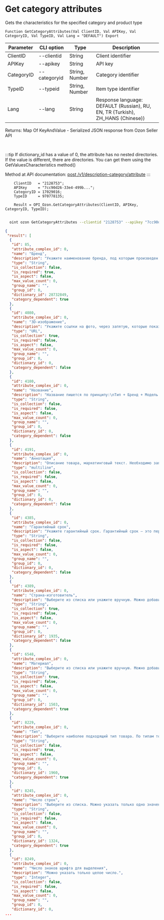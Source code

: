 ﻿---
sidebar_position: 2
---

# Get category attributes
 Gets the characteristics for the specified category and product type



`Function GetCategoryAttributes(Val ClientID, Val APIKey, Val CategoryID, Val TypeID, Val Lang = "DEFAULT") Export`

  | Parameter | CLI option | Type | Description |
  |-|-|-|-|
  | ClientID | --clientid | String | Client identifier |
  | APIKey | --apikey | String | API key |
  | CategoryID | --categoryid | String, Number | Category identifier |
  | TypeID | --typeid | String, Number | Item type identifier |
  | Lang | --lang | String | Response language: DEFAULT (Russian), RU, EN, TR (Turkish), ZH_HANS (Chinese)) |

  
  Returns:  Map Of KeyAndValue - Serialized JSON response from Ozon Seller API

<br/>

:::tip
If dictionary_id has a value of 0, the attribute has no nested directories. If the value is different, there are directories. You can get them using the GetValuesCharacteristics method()

 Method at API documentation: [post /v1/description-category/attribute](https://docs.ozon.ru/api/seller/#operation/DescriptionCategoryAPI_GetAttributes)
:::
<br/>


```bsl title="Code example"
    ClientID   = "2128753";
    APIKey     = "7cc90d26-33e4-499b...";
    CategoryID = 17029016;
    TypeID     = 970778135;

    Result = OPI_Ozon.GetCategoryAttributes(ClientID, APIKey, CategoryID, TypeID);
```



```sh title="CLI command example"
    
  oint ozon GetCategoryAttributes --clientid "2128753" --apikey "7cc90d26-33e4-499b..." --categoryid %categoryid% --typeid %typeid% --lang %lang%

```

```json title="Result"
{
 "result": [
  {
   "id": 85,
   "attribute_complex_id": 0,
   "name": "Бренд",
   "description": "Укажите наименование бренда, под которым произведен товар. Если товар не имеет бренда, используйте значение \"Нет бренда\".",
   "type": "String",
   "is_collection": false,
   "is_required": true,
   "is_aspect": false,
   "max_value_count": 0,
   "group_name": "",
   "group_id": 0,
   "dictionary_id": 28732849,
   "category_dependent": true
  },
  {
   "id": 4080,
   "attribute_complex_id": 0,
   "name": "3D-изображение",
   "description": "Укажите ссылки на фото, через запятую, которые показывает товар под разными равными углами. В серии фото важно соблюдать последовательность, чтобы ракурс каждого следующего фото отличался от предыдущего на равный угол. Из этих фотографий на сайте автоматически сформируется 3D-модель товара. Минимальное рекомендованное количество - 15 штук.",
   "type": "URL",
   "is_collection": true,
   "is_required": false,
   "is_aspect": false,
   "max_value_count": 0,
   "group_name": "",
   "group_id": 0,
   "dictionary_id": 0,
   "category_dependent": false
  },
  {
   "id": 4180,
   "attribute_complex_id": 0,
   "name": "Название",
   "description": "Название пишется по принципу:\nТип + Бренд + Модель (серия + пояснение) + Артикул производителя + , (запятая) + Атрибут\nНазвание не пишется большими буквами (не используем caps lock).\nПеред атрибутом ставится запятая. Если атрибутов несколько, они так же разделяются запятыми.\nЕсли какой-то составной части названия нет - пропускаем её.\nАтрибутом может быть: цвет, вес, объём, количество штук в упаковке и т.д.\nЦвет пишется с маленькой буквы, в мужском роде, единственном числе.\nСлово цвет в названии не пишем.\nТочка в конце не ставится.\nНикаких знаков препинания, кроме запятой, не используем.\nКавычки используем только для названий на русском языке.\nПримеры корректных названий:\nСмартфон Apple iPhone XS MT572RU/A, space black \nКеды Dr. Martens Киноклассика, бело-черные, размер 43\nСтиральный порошок Ariel Магия белого с мерной ложкой, 15 кг\nСоус Heinz Xtreme Tabasco суперострый, 10 мл\nИгрушка для животных Четыре лапы \"Бегающая мышка\" БММ, белый",
   "type": "String",
   "is_collection": false,
   "is_required": false,
   "is_aspect": false,
   "max_value_count": 0,
   "group_name": "",
   "group_id": 0,
   "dictionary_id": 0,
   "category_dependent": false
  },
  {
   "id": 4191,
   "attribute_complex_id": 0,
   "name": "Аннотация",
   "description": "Описание товара, маркетинговый текст. Необходимо заполнять на русском языке.",
   "type": "multiline",
   "is_collection": false,
   "is_required": false,
   "is_aspect": false,
   "max_value_count": 0,
   "group_name": "",
   "group_id": 0,
   "dictionary_id": 0,
   "category_dependent": false
  },
  {
   "id": 4385,
   "attribute_complex_id": 0,
   "name": "Гарантийный срок",
   "description": "Укажите гарантийный срок. Гарантийный срок – это период, в течение которого изготовитель гарантирует качество товара и обязуется принять данный товар у потребителя для проведения проверки качества (экспертизы) и выполнения предусмотренных законом требований.",
   "type": "String",
   "is_collection": false,
   "is_required": false,
   "is_aspect": false,
   "max_value_count": 0,
   "group_name": "",
   "group_id": 0,
   "dictionary_id": 0,
   "category_dependent": false
  },
  {
   "id": 4389,
   "attribute_complex_id": 0,
   "name": "Страна-изготовитель",
   "description": "Выберите из списка или укажите вручную. Можно добавить несколько значений через точку с запятой. Если точка с запятой есть в значении атрибута, поместите знак в кавычки \";\".",
   "type": "String",
   "is_collection": true,
   "is_required": false,
   "is_aspect": false,
   "max_value_count": 0,
   "group_name": "",
   "group_id": 0,
   "dictionary_id": 1935,
   "category_dependent": false
  },
  {
   "id": 6548,
   "attribute_complex_id": 0,
   "name": "Материал",
   "description": "Выберите из списка или укажите вручную. Можно добавить несколько значений через точку с запятой. Если точка с запятой есть в значении атрибута, поместите знак в кавычки \";\".",
   "type": "String",
   "is_collection": true,
   "is_required": false,
   "is_aspect": false,
   "max_value_count": 0,
   "group_name": "",
   "group_id": 0,
   "dictionary_id": 1503,
   "category_dependent": true
  },
  {
   "id": 8229,
   "attribute_complex_id": 0,
   "name": "Тип",
   "description": "Выберите наиболее подходящий тип товара. По типам товары распределяются по категориям на сайте Ozon. Если тип указан неправильно, товар попадет в неверную категорию. Чтобы правильно указать тип, найдите на сайте Ozon товары, похожие на ваш, и посмотрите, какой тип у них указан.",
   "type": "String",
   "is_collection": false,
   "is_required": true,
   "is_aspect": false,
   "max_value_count": 0,
   "group_name": "",
   "group_id": 0,
   "dictionary_id": 1960,
   "category_dependent": true
  },
  {
   "id": 8245,
   "attribute_complex_id": 0,
   "name": "Число строк",
   "description": "Выберите из списка. Можно указать только одно значение.",
   "type": "String",
   "is_collection": false,
   "is_required": false,
   "is_aspect": false,
   "max_value_count": 0,
   "group_name": "",
   "group_id": 0,
   "dictionary_id": 1324,
   "category_dependent": true
  },
  {
   "id": 8249,
   "attribute_complex_id": 0,
   "name": "Число знаков шрифта для выделения",
   "description": "Можно указать только целое число.",
   "type": "Integer",
   "is_collection": false,
   "is_required": false,
   "is_aspect": false,
   "max_value_count": 0,
   "group_name": "",
   "group_id": 0,
   "dictionary_id": 0,
...
```
